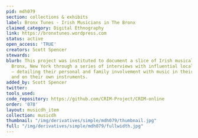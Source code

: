 ```yaml
---
pid: mdh079
section: collections & exhibits
label: Bronx Tunes - Irish Musicians in The Bronx
claimed_category: Digital Ethnography
link: https://bronxtunes.wordpress.com
status: active
open_access: 'TRUE'
creators: Scott Spencer
stewards:
blurb: This project was instituted to document a slice of Irish musical life in The
  Bronx, New York through a series of interviews with influential local musicians
  – detailing their personal and family involvement with music in their own words
  and on their own instruments.
added_by: Scott Spencer
twitter:
tools_used:
code_repository: https://github.com/CRIM-Project/CRIM-online
order: '078'
layout: musicdh_item
collection: musicdh
thumbnail: "/img/derivatives/simple/mdh079/thumbnail.jpg"
full: "/img/derivatives/simple/mdh079/fullwidth.jpg"
---
```

